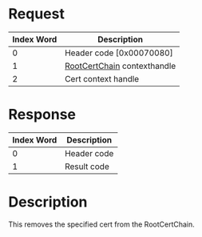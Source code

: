 # Request

| Index Word | Description                                                        |
|------------|--------------------------------------------------------------------|
| 0          | Header code \[0x00070080\]                                         |
| 1          | [RootCertChain](SSLC:CreateRootCertChain "wikilink") contexthandle |
| 2          | Cert context handle                                                |

# Response

| Index Word | Description |
|------------|-------------|
| 0          | Header code |
| 1          | Result code |

# Description

This removes the specified cert from the RootCertChain.